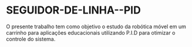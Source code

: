 # SEGUIDOR-DE-LINHA--PID
O presente trabalho tem como objetivo o estudo da robótica móvel em um carrinho para aplicações educacionais utilizando P.I.D para otimizar o controle do sistema.
